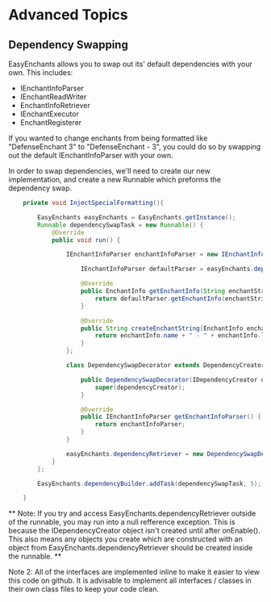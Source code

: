 # Advanced Topics
## Dependency Swapping
EasyEnchants allows you to swap out its' default dependencies with your own. This includes:
- IEnchantInfoParser
- IEnchantReadWriter
- EnchantInfoRetriever
- IEnchantExecutor
- EnchantRegisterer

If you wanted to change enchants from being formatted like "DefenseEnchant 3" to "DefenseEnchant - 3", you could do so by swapping out the default
IEnchantInfoParser with your own.

In order to swap dependencies, we'll need to create our new implementation, and create a new Runnable which preforms the dependency swap.

```java
    private void InjectSpecialFormatting(){

        EasyEnchants easyEnchants = EasyEnchants.getInstance();
        Runnable dependencySwapTask = new Runnable() {
            @Override
            public void run() {

                IEnchantInfoParser enchantInfoParser = new IEnchantInfoParser() {

                    IEnchantInfoParser defaultParser = easyEnchants.dependencyRetriever.getEnchantInfoParser();

                    @Override
                    public EnchantInfo getEnchantInfo(String enchantString) {
                        return defaultParser.getEnchantInfo(enchantString.replace(" - ", " "));
                    }

                    @Override
                    public String createEnchantString(EnchantInfo enchantInfo) {
                        return enchantInfo.name + " - " + enchantInfo.level;
                    }
                };

                class DependencySwapDecorator extends DependencyCreatorDecorator{

                    public DependencySwapDecorator(IDependencyCreator dependencyCreator) {
                        super(dependencyCreator);
                    }

                    @Override
                    public IEnchantInfoParser getEnchantInfoParser() {
                        return enchantInfoParser;
                    }
                }

                easyEnchants.dependencyRetriever = new DependencySwapDecorator(easyEnchants.dependencyRetriever);
            }
        };

        EasyEnchants.dependencyBuilder.addTask(dependencySwapTask, 5);

    }

```

** Note: If you try and access EasyEnchants.dependencyRetriever outside of the runnable, you may run into a null refference exception. This is because the IDependencyCreator object isn't created until after onEnable(). 
This also means any objects you create which are constructed with an object from EasyEnchants.dependencyRetriever should be created inside the runnable. **

Note 2: All of the interfaces are implemented inline to make it easier to view this code on github. It is advisable to implement all interfaces / classes
in their own class files to keep your code clean.



